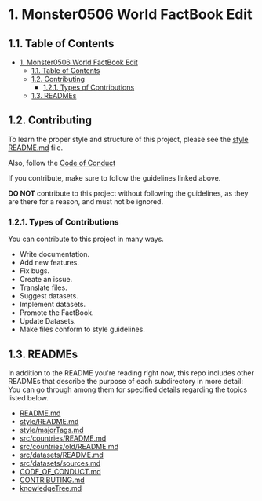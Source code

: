 # 1. Monster0506 World FactBook Edit

## 1.1. Table of Contents

- [1. Monster0506 World FactBook Edit](#1-monster0506-world-factbook-edit)
  - [1.1. Table of Contents](#11-table-of-contents)
  - [1.2. Contributing](#12-contributing)
    - [1.2.1. Types of Contributions](#121-types-of-contributions)
  - [1.3. READMEs](#13-readmes)

## 1.2. Contributing

To learn the proper style and structure of this project, please see the [style README.md](style/README.md) file.

Also, follow the [Code of Conduct](CODE_OF_CONDUCT.md)

If you contribute, make sure to follow the guidelines linked above.

__DO NOT__ contribute to this project without following the guidelines, as they are there for a reason, and must not be ignored.

### 1.2.1. Types of Contributions

You can contribute to this project in many ways.

- Write documentation.
- Add new features.
- Fix bugs.
- Create an issue.
- Translate files.
- Suggest datasets.
- Implement datasets.
- Promote the FactBook.
- Update Datasets.
- Make files conform to style guidelines.

## 1.3. READMEs

In addition to the README you're reading right now, this repo includes other READMEs that describe the purpose of each subdirectory in more detail: You can go through among them for specified details regarding the topics listed below.

- [README.md](README.md)
- [style/README.md](style/README.md)
- [style/majorTags.md](style/majorTags.md)
- [src/countries/README.md](src/countries/README.md)
- [src/countries/old/README.md](src/old/README.md)
- [src/datasets/README.md](src/datasets/README.md)
- [src/datasets/sources.md](src/datasets/sources.md)
- [CODE_OF_CONDUCT.md](CODE_OF_CONDUCT.md)
- [CONTRIBUTING.md](CONTRIBUTING.md)
- [knowledgeTree.md](knowledgeTree.md)

